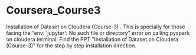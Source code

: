 # Coursera_Course3
Installation of Dataset on Cloudera (Course-3) . This is specially for those facing the “env: 'jupyter': No such file or directory” error on calling pyspark on cloudera terminal.
Find the PPT "Installation of Dataset on Cloudera (Course-3)" for the step by step installation direction.
